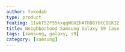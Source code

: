 ```yaml
---
author: tokodab
type: product
featimg: 1IwkT52F55kxqqWGHZhAThD87htCDGKI2
title: Neighborhood Samsung Galaxy S9 Case
tags: [samsung, galaxy, s9]
category: [samsung]
---
```

